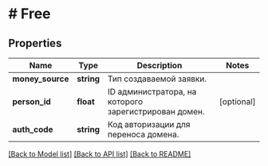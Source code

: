 # # Free

## Properties

Name | Type | Description | Notes
------------ | ------------- | ------------- | -------------
**money_source** | **string** | Тип создаваемой заявки. |
**person_id** | **float** | ID администратора, на которого зарегистрирован домен. | [optional]
**auth_code** | **string** | Код авторизации для переноса домена. |

[[Back to Model list]](../../README.md#models) [[Back to API list]](../../README.md#endpoints) [[Back to README]](../../README.md)
